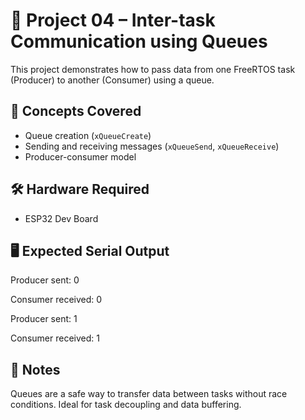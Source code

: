 # 🔹 Project 04 – Inter-task Communication using Queues

This project demonstrates how to pass data from one FreeRTOS task (Producer) to another (Consumer) using a queue.

## 🧠 Concepts Covered
- Queue creation (`xQueueCreate`)
- Sending and receiving messages (`xQueueSend`, `xQueueReceive`)
- Producer-consumer model

## 🛠️ Hardware Required
- ESP32 Dev Board

## 🖥️ Expected Serial Output
Producer sent: 0

Consumer received: 0

Producer sent: 1

Consumer received: 1


## 📌 Notes
Queues are a safe way to transfer data between tasks without race conditions. Ideal for task decoupling and data buffering.
